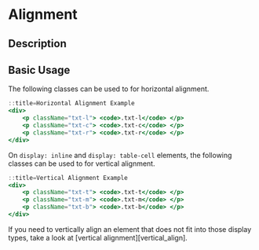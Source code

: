 # Alignment

## Description

## Basic Usage
The following classes can be used to for horizontal alignment.
```jsx
::title=Horizontal Alignment Example
<div>
    <p className="txt-l"> <code>.txt-l</code> </p>
    <p className="txt-c"> <code>.txt-c</code> </p>
    <p className="txt-r"> <code>.txt-r</code> </p>
</div>
```

On `display: inline` and `display: table-cell` elements,
the following classes can be used to for vertical alignment.

```jsx
::title=Vertical Alignment Example
<div>
    <p className="txt-t"> <code>.txt-t</code> </p>
    <p className="txt-m"> <code>.txt-m</code> </p>
    <p className="txt-b"> <code>.txt-b</code> </p>
</div>
```

If you need to vertically align an element that does not fit into those display types,
take a look at [vertical alignment][vertical_align].